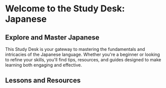 # Welcome to the Study Desk: Japanese

## Explore and Master Japanese

This Study Desk is your gateway to mastering the fundamentals and intricacies of the Japanese language. Whether you're a beginner or looking to refine your skills, you'll find tips, resources, and guides designed to make learning both engaging and effective.

## Lessons and Resources

